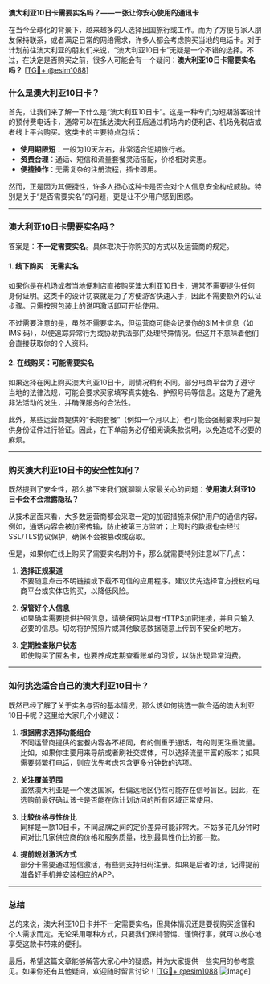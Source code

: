 **澳大利亚10日卡需要实名吗？——一张让你安心使用的通讯卡**

在当今全球化的背景下，越来越多的人选择出国旅行或工作。而为了方便与家人朋友保持联系，或者满足日常的网络需求，许多人都会考虑购买当地的电话卡。对于计划前往澳大利亚的朋友们来说，“澳大利亚10日卡”无疑是一个不错的选择。不过，在决定是否购买之前，很多人可能会有一个疑问：**澳大利亚10日卡需要实名吗？** [[TG💪+ @esim1088](https://t.me/s/esim1088)]

### 什么是澳大利亚10日卡？

首先，让我们来了解一下什么是“澳大利亚10日卡”。这是一种专门为短期游客设计的预付费电话卡，通常可以在抵达澳大利亚后通过机场内的便利店、机场免税店或者线上平台购买。这类卡的主要特点包括：

- **使用期限短**：一般为10天左右，非常适合短期旅行者。
- **资费合理**：通话、短信和流量套餐灵活搭配，价格相对实惠。
- **便捷操作**：无需复杂的注册流程，插卡即用。

然而，正是因为其便捷性，许多人担心这种卡是否会对个人信息安全构成威胁。特别是关于“是否需要实名”的问题，更是让不少用户感到困惑。

---

### 澳大利亚10日卡需要实名吗？

答案是：**不一定需要实名**。具体取决于你购买的方式以及运营商的规定。

#### 1. 线下购买：无需实名
如果你是在机场或者当地便利店直接购买澳大利亚10日卡，通常不需要提供任何身份证明。这类卡的设计初衷就是为了方便游客快速入手，因此不需要额外的认证步骤。只需按照包装上的说明激活即可开始使用。

不过需要注意的是，虽然不需要实名，但运营商可能会记录你的SIM卡信息（如IMSI码），以便追踪异常行为或协助执法部门处理特殊情况。但这并不意味着他们会直接获取你的个人资料。

#### 2. 在线购买：可能需要实名
如果选择在网上购买澳大利亚10日卡，则情况稍有不同。部分电商平台为了遵守当地的法律法规，可能会要求买家填写真实姓名、护照号码等信息。这是为了避免非法活动的发生，并确保服务的合法性。

此外，某些运营商提供的“长期套餐”（例如一个月以上）也可能会强制要求用户提供身份证件进行验证。因此，在下单前务必仔细阅读条款说明，以免造成不必要的麻烦。

---

### 购买澳大利亚10日卡的安全性如何？

既然提到了安全性，那么接下来我们就聊聊大家最关心的问题：**使用澳大利亚10日卡会不会泄露隐私？**

从技术层面来看，大多数运营商都会采取一定的加密措施来保护用户的通信内容。例如，通话内容会被加密传输，防止被第三方监听；上网时的数据也会经过SSL/TLS协议保护，确保不会被篡改或窃取。

但是，如果你在线上购买了需要实名制的卡，那么就需要特别注意以下几点：

1. **选择正规渠道**  
   不要随意点击不明链接或下载不可信的应用程序。建议优先选择官方授权的电商平台或实体店购买，以降低风险。

2. **保管好个人信息**  
   如果确实需要提供护照信息，请确保网站具有HTTPS加密连接，并且只输入必要的信息。切勿将护照照片或其他敏感数据随意上传到不安全的地方。

3. **定期检查账户状态**  
   即使购买了匿名卡，也要养成定期查看账单的习惯，以防出现异常消费。

---

### 如何挑选适合自己的澳大利亚10日卡？

既然已经了解了关于实名与否的基本情况，那么该如何挑选一款合适的澳大利亚10日卡呢？这里给大家几个小建议：

1. **根据需求选择功能组合**  
   不同运营商提供的套餐内容各不相同，有的侧重于通话，有的则更注重流量。比如，如果你主要用来导航或者刷社交媒体，可以选择流量丰富的版本；如果需要频繁打电话，则应优先考虑包含更多分钟数的选项。

2. **关注覆盖范围**  
   虽然澳大利亚是一个发达国家，但偏远地区仍然可能存在信号盲区。因此，在选购前最好确认该卡是否能在你计划访问的所有区域正常使用。

3. **比较价格与性价比**  
   同样是一款10日卡，不同品牌之间的定价差异可能非常大。不妨多花几分钟时间对比几家供应商的价格和服务质量，找到最具性价比的那一款。

4. **提前规划激活方式**  
   部分卡需要通过短信激活，有些则支持扫码注册。如果是后者的话，记得提前准备好手机并安装相应的APP。

---

### 总结

总的来说，澳大利亚10日卡并不一定需要实名，但具体情况还是要视购买途径和个人需求而定。无论采用哪种方式，只要我们保持警惕、谨慎行事，就可以放心地享受这款卡带来的便利。

最后，希望这篇文章能够解答大家心中的疑惑，并为大家提供一些实用的参考意见。如果你还有其他疑问，欢迎随时留言讨论！[[TG💪+ @esim1088](https://t.me/s/esim1088) ![Image](https://i.postimg.cc/4NQfJmqS/Snipaste-2025-05-13-00-14-12.png)]